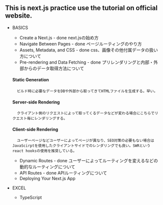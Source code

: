 ## This is next.js practice use the tutorial on official website.

* BASICS
    * Create a Next.js - done
        next.jsの始め方
    * Navigate Between Pages - done
        ページルーティングのやり方
    * Assets, Metadata, and CSS - done
        css、画像その他付属データの扱い方について
    * Pre-rendering and Data Fetching - done
        プリレンダリングと内部・外部からのデータ取得方法について
    #### Static Generation
        ビルド時に必要なデータをDBや外部から取ってきてHTMLファイルを生成する。早い。
    #### Server-side Rendering
        クライアント側のリクエストによって取ってくるデータなどが変わる場合にこちらでリクエスト毎にレンダリングする。
    #### Client-side Rendering
        ユーザーページなどユーザーによってページが異なり、SEO対策の必要もない場合はJavaScirptを使用したクライアントサイドでのレンダリングでも良い。SWRというreact hooksの使用を推奨している。
    * Dynamic Routes - done
        ユーザーによってルーティングを変えるなどの動的なルーティングについて
    * API Routes - done
        APIルーティングについて
    * Deploying Your Next.js App

* EXCEL
    * TypeScript